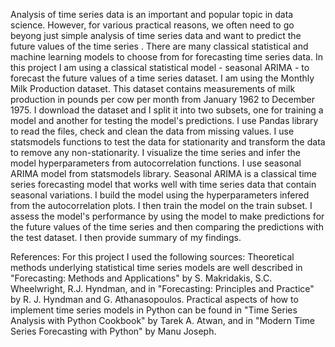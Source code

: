 Analysis of time series data is an important and popular topic in data science. However, for various practical reasons, we often need to go beyong just simple analysis of time series data and want to predict the future values of the time series . There are many classical statistical and machine learning models to choose from for forecasting time series data. In this project I am using a classical statistical model - seasonal ARIMA - to forecast the future values of a time series dataset. I am using the Monthly Milk Production dataset. This dataset contains measurements of milk production in pounds per cow per month from January 1962 to December 1975. I download the dataset and I split it into two subsets, one for training a model and another for testing the model's predictions. I use Pandas library to read the files, check and clean the data from missing values. I use statsmodels functions to test the data for stationarity and transform the data to remove any non-stationarity. I visualize the time series and infer the model hyperparameters from autocorrelation functions. I use seasonal ARIMA model from statsmodels library. Seasonal ARIMA is a classical time series forecasting model that works well with time series data that contain seasonal variations. I build the model using the hyperparameters infered from the autocorrelation plots. I then train the model on the train subset. I assess the model's performance by using the model to make predictions for the future values of the time series and then comparing the predictions with the test dataset. I then provide summary of my findings.

References:
For this project I used the following sources:
Theoretical methods underlying statistical time series models are well described in "Forecasting: Methods and Applications" by S. Makridakis, S.C. Wheelwright, R.J. Hyndman, and in "Forecasting: Principles and Practice" by R. J. Hyndman and G. Athanasopoulos.
Practical aspects of how to implement time series models in Python can be found in "Time Series Analysis with Python Cookbook" by Tarek A. Atwan, and in "Modern Time Series Forecasting with Python" by Manu Joseph.

